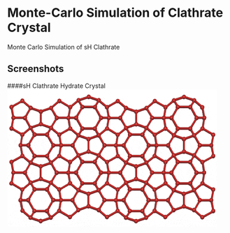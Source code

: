 Monte-Carlo Simulation of Clathrate Crystal
===================

Monte Carlo Simulation of sH Clathrate 

Screenshots
--------

####sH Clathrate Hydrate Crystal
![sH Clathrate Crystal](https://github.com/alexal14/Clathrate-Monte-Carlo-Simulation/blob/master/Monte-Carlo-Simulation/img/clathrate_h.gif)



